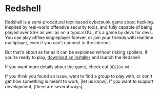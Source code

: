 # Redshell

Redshell is a semi-procedural text-based cyberpunk game about hacking.
Inspired by real-world offensive security tools, and fully capable of being played over SSH as well as on a typical GUI, it's a game by devs for devs.
You can play offline singleplayer forever, or join your friends with realtime multiplayer, even if you can't connect to the internet.

But that's about as far as it can be explained without risking spoilers.
If you're ready to play, [download an installer](https://github.com/nic-hartley/redshell/releases/latest) and launch the Redshell.

If you want more details about the game, check out `DESIGN.md`.

If you think you found an issue, want to find a group to play with, or don't get how something is meant to work, [let us know].
If you want to support development, [there are several ways].
